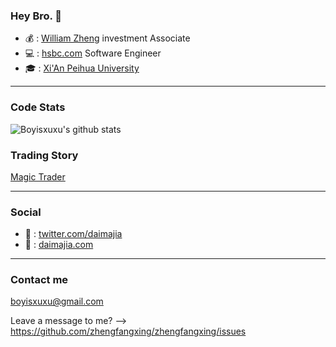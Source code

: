 ### Hey Bro. 👋

- 💰 : [William Zheng](https:/zhengfangxing.github.io) investment Associate
- 💻 : [hsbc.com](https://hsbc.com/) Software Engineer
- 🎓 : [Xi'An Peihua University](http://www.peihua.cn/)

----

### Code Stats

![Boyisxuxu's github stats](https://github-readme-stats.vercel.app/api?username=zhengfangxing&show_icons=true&theme=dracula)

### Trading Story

[Magic Trader](https://www.youtube.com/channel/UCkRc4Cyv0DZecuLjARwP3Gw)

---- 

### Social

- 🥸 : [twitter.com/daimajia](twitter.com/daimajia)
- 👻 : [daimajia.com](daimajia.com)

----

### Contact me

boyisxuxu@gmail.com


Leave a message to me? --> https://github.com/zhengfangxing/zhengfangxing/issues
